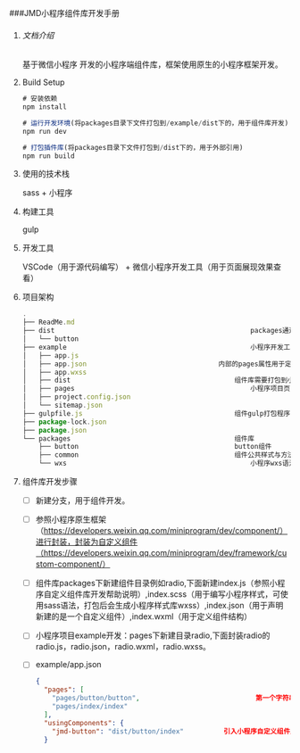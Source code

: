 ###JMD小程序组件库开发手册

1. ###### 文档介绍

   基于微信小程序 开发的小程序端组件库，框架使用原生的小程序框架开发。

2. Build Setup

   ```javascript
   # 安装依赖
   npm install
   
   # 运行开发环境(将packages目录下文件打包到/example/dist下的，用于组件库开发)
   npm run dev
   
   # 打包插件库(将packages目录下文件打包到/dist下的，用于外部引用)
   npm run build
   
   ```

3. 使用的技术栈

   sass + 小程序

4. 构建工具

   gulp

5. 开发工具

   VSCode（用于源代码编写） + 微信小程序开发工具（用于页面展现效果查看）

6. 项目架构

   ```javascript
   .
   ├── ReadMe.md
   ├── dist													packages通过gulp打包生成组件库，用于外部项目引入。
   │   └── button
   ├── example												小程序开发工具打开的项目目录，用于组件库调用实例以及组件库测试操作
   │   ├── app.js
   │   ├── app.json									内部的pages属性用于定义页面，开发哪个页面最好将其放在第一位，工具会默认设置第一个为初始化页面
   │   ├── app.wxss
   │   ├── dist											组件库需要打包到小程序项目内使用。使用npm run dev 生成。
   │   ├── pages											小程序项目页面使用目录
   │   ├── project.config.json
   │   └── sitemap.json
   ├── gulpfile.js										组件gulp打包程序
   ├── package-lock.json
   ├── package.json
   └── packages											组件库
       ├── button										button组件
       ├── common										组件公共样式与方法
       └── wxs												小程序wxs语法公共库
   ```

7. 组件库开发步骤

   - [ ] 新建分支，用于组件开发。

   - [ ] 参照小程序原生框架（https://developers.weixin.qq.com/miniprogram/dev/component/）进行封装，封装为自定义组件（https://developers.weixin.qq.com/miniprogram/dev/framework/custom-component/）

   - [ ] 组件库packages下新建组件目录例如radio,下面新建index.js（参照小程序自定义组件库开发帮助说明）,index.scss（用于编写小程序样式，可使用sass语法，打包后会生成小程序样式库wxss）,index.json（用于声明新建的是一个自定义组件）,index.wxml（用于定义组件结构）

   - [ ] 小程序项目example开发：pages下新建目录radio,下面封装radio的radio.js，radio.json，radio.wxml，radio.wxss。

   - [ ] example/app.json   

     ```json
     {
       "pages": [
         "pages/button/button",								第一个字符串定义为自己要开发的组件，这样可以避免更改源码后热编译，小程序开发工具页面定义到首页。
         "pages/index/index"
       ],
       "usingComponents": {
         "jmd-button": "dist/button/index"			引入小程序自定义组件库，即打包后开发的工具组件库
       }
     ```

     

   